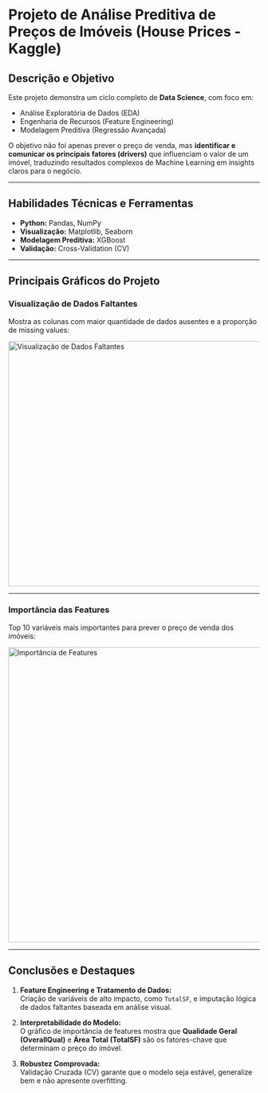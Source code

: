 # Projeto de Análise Preditiva de Preços de Imóveis (House Prices - Kaggle)

## Descrição e Objetivo
Este projeto demonstra um ciclo completo de **Data Science**, com foco em:  
- Análise Exploratória de Dados (EDA)  
- Engenharia de Recursos (Feature Engineering)  
- Modelagem Preditiva (Regressão Avançada)  

O objetivo não foi apenas prever o preço de venda, mas **identificar e comunicar os principais fatores (drivers)** que influenciam o valor de um imóvel, traduzindo resultados complexos de Machine Learning em insights claros para o negócio.

---

## Habilidades Técnicas e Ferramentas
- **Python:** Pandas, NumPy  
- **Visualização:** Matplotlib, Seaborn  
- **Modelagem Preditiva:** XGBoost  
- **Validação:** Cross-Validation (CV)

---

## Principais Gráficos do Projeto

### Visualização de Dados Faltantes
Mostra as colunas com maior quantidade de dados ausentes e a proporção de missing values:  

<img width="989" height="490" alt="Visualização de Dados Faltantes" src="https://github.com/user-attachments/assets/dace7622-e63f-45d9-89be-911a74798f27" />

---

### Importância das Features
Top 10 variáveis mais importantes para prever o preço de venda dos imóveis:  

<img width="989" height="590" alt="Importância de Features" src="https://github.com/user-attachments/assets/f43a8be6-aa6c-4878-84c5-b906f9ba1e66" />

---

## Conclusões e Destaques

1. **Feature Engineering e Tratamento de Dados:**  
   Criação de variáveis de alto impacto, como `TotalSF`, e imputação lógica de dados faltantes baseada em análise visual.  

2. **Interpretabilidade do Modelo:**  
   O gráfico de importância de features mostra que **Qualidade Geral (OverallQual)** e **Área Total (TotalSF)** são os fatores-chave que determinam o preço do imóvel.  

3. **Robustez Comprovada:**  
   Validação Cruzada (CV) garante que o modelo seja estável, generalize bem e não apresente overfitting.  
